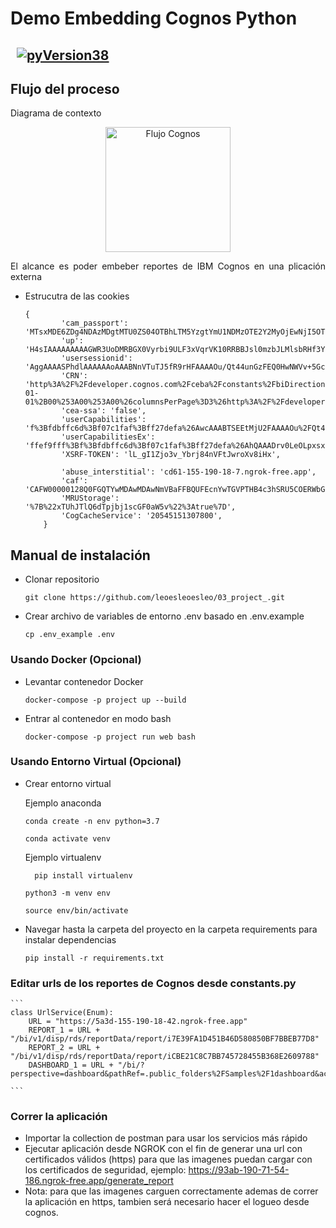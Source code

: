 #
# Demo Embedding Cognos Python
## &nbsp; [![pyVersion38](https://img.shields.io/badge/python-3.8.0-blue.svg)](https://www.python.org/download/releases/3.7/)

## Flujo del proceso
<p align="justify">
Diagrama de contexto
</p>
<div align="center">
<img height="200" src="https://leoesleoesleo.github.io/imagenes/flujo_cognos.png" alt="Flujo Cognos">
</div>
<p align="justify">
El alcance es poder embeber reportes de IBM Cognos en una plicación externa	
</p>

- Estrucutra de las cookies
	```
	{
            'cam_passport': 'MTsxMDE6ZDg4NDAzMDgtMTU0ZS04OTBhLTM5YzgtYmU1NDMzOTE2Y2MyOjEwNjI5OTUwMjY7MDszOzA7',
            'up': 'H4sIAAAAAAAAAGWR3UoDMRBGX0Vyrbi9ULF3xVqrVK10RRBBJsl0mzbJLMlsbRHf3Yk/VRRykTlJTr5MXhW7gI8U8XKo+moQMDkDT4fn/nkGfg2WktpXc0oBWNbH9fVE6rxyUaozSi0lYBTkck3kNaQhmRVa1efU4b7SYFZNoi7aGebsKE6oaVxs5HTv9KQ6qHoy9qqq/zGKekEvYxc5y44yH3gvtMuYbiCgQN8Cu0gCedsWAMaInwUsKOAUmgKlEl6u1M473o4QuEso1jn4jCXvIFLcBup+WJvIdoYnZMAXCcZdIGsx3uolGv6lkFeqTX2/uKr93bGt26Ve9rK5GFXwcLSWoyaEKSUG/xlIu6FLYpAugP8OdB5B+9KvL6nFOXSe/z3WUGSMf7JpyFjjhnfe8oUdk3p7B9EIEt/YAQAA', 
            'usersessionid': 'AggAAAASPhdlAAAAAAoAAABNnVTuTJ5fR9rHFAAAAOu/Qt44unGzFEQ0HwNWVv+5GcE1BwAAAFNIQS0yNTYgAAAAcveQmKlNTJ4cI6Wlgv8uynilTmiBBXDt16K8BxefeCA=',
            'CRN': 'http%3A%2F%2Fdeveloper.cognos.com%2Fceba%2Fconstants%2FbiDirectionalOptionEnum%23biDirectionalFeaturesEnabled%3Dfalse%26showWelcomePage%3Dtrue%26isToolbarDocked%3Dtrue%26timeZoneID%3DAmerica%252FEl_Salvador%26showOptionSummary%3Dtrue%26showHiddenObjects%3Dfalse%26format%3DHTML%26skin%3Dcorporate%26contentLocale%3Den%26linesPerPage%3D15%26automaticPageRefresh%3D30%26backgroundSessionLogging%3D1970-01-01%2B00%253A00%253A00%26columnsPerPage%3D3%26http%3A%2F%2Fdeveloper.cognos.com%2Fceba%2Fconstants%2FsystemOptionEnum%23accessibilityFeatures%3Dfalse%26listViewSeparator%3Dnone%26productLocale%3Den%26showHints%3DshowAll%26displayMode%3Dlist%26',
            'cea-ssa': 'false', 
            'userCapabilities': 'f%3Bfdbffc6d%3Bf07c1faf%3Bff27defa%26AwcAAABTSEEtMjU2FAAAAOu%2FQt44unGzFEQ0HwNWVv%2B5GcE1Kp3zwkHAwRd2UC%2FRq%2FKEjxOutt7T%2FcEIS1LwCzl22cY%3D',
            'userCapabilitiesEx': 'ffef9fff%3Bf%3Bfdbffc6d%3Bf07c1faf%3Bff27defa%26AhQAAADrv0LeOLpxsxRENB8DVlb%2FuRnBNQcAAABTSEEtMjU2IAAAAJijCXFRp05vjWLS%2FsaiYdWu994qvWLU3ep%2FaBqXHmlI',
            'XSRF-TOKEN': 'lL_gI1Zjo3v_Ybrj84nVFtJwroXv8iHx',
            
            'abuse_interstitial': 'cd61-155-190-18-7.ngrok-free.app',
            'caf': 'CAFW00000128Q0FGQTYwMDAwMDAwNmVBaFFBQUFEcnYwTGVPTHB4c3hSRU5COERWbGItdVJuQk5RY0FBQUJUU0VFdE1qVTJJQUFBQUVYZGRFa0dnVHV4UHV1TGNIdlBUZmMzS0E1SERxMWFmQkwtay03eWhHbWQ0NzA5NDl8MTAxOjAwNTNiN2Y0LWE4OTctYjI0My0wNDhhLTJlY2JlYTg3OTVmMjowNzc4NjI3ODk2fDEwMTpkODg0MDMwOC0xNTRlLTg5MGEtMzljOC1iZTU0MzM5MTZjYzI6MTA2Mjk5NTAyNg__',
            'MRUStorage': '%7B%22xTUhJTlQ6dTpjbj1scGF0aW5v%22%3Atrue%7D',
            'CogCacheService': '20545151307800',
        }
	```


## Manual de instalación

- Clonar repositorio
	```
	git clone https://github.com/leoesleoesleo/03_project_.git
	```

- Crear archivo de variables de entorno .env basado en .env.example
	```
  	cp .env_example .env
 	```

### Usando Docker (Opcional)

- Levantar contenedor Docker
	```
	docker-compose -p project up --build
	```

- Entrar al contenedor en modo bash
	```
	docker-compose -p project run web bash
	```
### Usando Entorno Virtual (Opcional)
- Crear entorno virtual

  Ejemplo anaconda
	```
	conda create -n env python=3.7
	```
	```
	conda activate venv
	```

  Ejemplo virtualenv
  ```
	pip install virtualenv
	```
	```
	python3 -m venv env
	```
	```
	source env/bin/activate
	```
	
- Navegar hasta la carpeta del proyecto en la carpeta requirements para instalar dependencias
    ```
    pip install -r requirements.txt
    ```

### Editar urls de los reportes de Cognos desde constants.py
	```
	class UrlService(Enum):
	    URL = "https://5a3d-155-190-18-42.ngrok-free.app"
	    REPORT_1 = URL + "/bi/v1/disp/rds/reportData/report/i7E39FA1D451B46D580850BF7BBEB77D8"
	    REPORT_2 = URL + "/bi/v1/disp/rds/reportData/report/iCBE21C8C7BB745728455B368E2609788"
	    DASHBOARD_1 = URL + "/bi/?perspective=dashboard&pathRef=.public_folders%2FSamples%2F1dashboard&action=view&mode=dashboard&CAMN&ui_appbar=false&ui_navbar=false"

	```

### Correr la aplicación
 - Importar la collection de postman para usar los servicios más rápido
 - Ejecutar aplicación desde NGROK con el fin de generar una url con certificados válidos (https) para que las imagenes puedan cargar con los certificados de seguridad, ejemplo: https://93ab-190-71-54-186.ngrok-free.app/generate_report
 - Nota: para que las imagenes carguen correctamente ademas de correr la aplicación en https, tambien será necesario hacer el logueo desde cognos.
   
